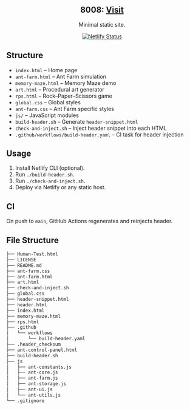 <div align="center">

## 8008: [Visit](https://8008.netlify.app/) ##
Minimal static site.  

[![Netlify Status](https://api.netlify.com/api/v1/badges/dc9c44f7-3b09-440b-82e3-88a1803bc2ab/deploy-status)](https://app.netlify.com/sites/8008/deploys)

</div>

## Structure

- `index.html` – Home page  
- `ant-farm.html` – Ant Farm simulation  
- `memory-maze.html` – Memory Maze demo  
- `art.html` – Procedural art generator  
- `rps.html` – Rock–Paper–Scissors game  
- `global.css` – Global styles  
- `ant-farm.css` – Ant Farm specific styles  
- `js/` – JavaScript modules  
- `build-header.sh` – Generate `header-snippet.html`  
- `check-and-inject.sh` – Inject header snippet into each HTML  
- `.github/workflows/build-header.yaml` – CI task for header injection  

## Usage

1. Install Netlify CLI (optional).  
2. Run `./build-header.sh`.  
3. Run `./check-and-inject.sh`.  
4. Deploy via Netlify or any static host.

## CI

On push to `main`, GitHub Actions regenerates and reinjects header.  

## File Structure
``` sh
├── Human-Test.html
├── LICENSE
├── README.md
├── ant-farm.css
├── ant-farm.html
├── art.html
├── check-and-inject.sh
├── global.css
├── header-snippet.html
├── header.html
├── index.html
├── memory-maze.html
├── rps.html
├── .github
│   └── workflows
│       └── build-header.yaml
├── .header_checksum
├── ant-control-panel.html
├── build-header.sh
├── js
│   ├── ant-constants.js
│   ├── ant-core.js
│   ├── ant-farm.js
│   ├── ant-storage.js
│   ├── ant-ui.js
│   └── ant-utils.js
└── .gitignore
```